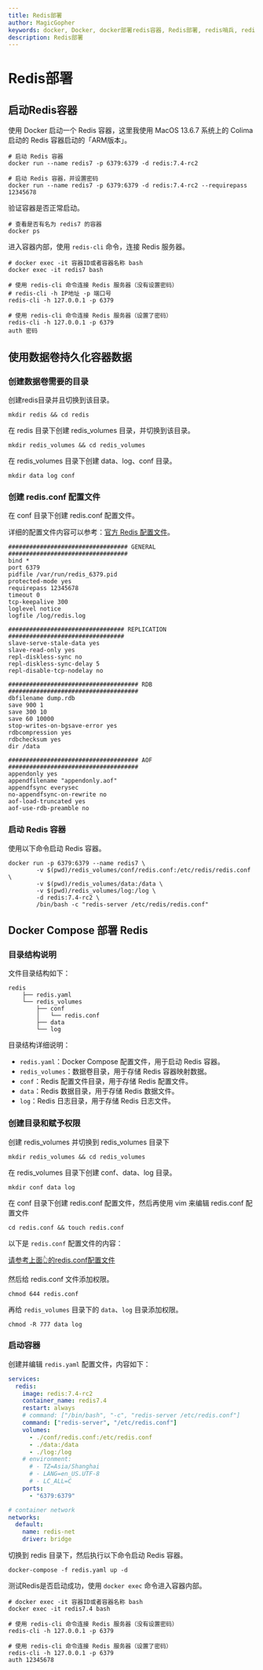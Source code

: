 ```yaml
---
title: Redis部署
author: MagicGopher
keywords: docker, Docker, docker部署redis容器, Redis部署, redis哨兵, redis集群
description: Redis部署
---
```


# Redis部署

## 启动Redis容器

使用 Docker 启动一个 Redis 容器，这里我使用 MacOS 13.6.7 系统上的 Colima 启动的 Redis 容器启动的「ARM版本」。

```shell
# 启动 Redis 容器
docker run --name redis7 -p 6379:6379 -d redis:7.4-rc2

# 启动 Redis 容器，并设置密码
docker run --name redis7 -p 6379:6379 -d redis:7.4-rc2 --requirepass 12345678
```

验证容器是否正常启动。

```shell
# 查看是否有名为 redis7 的容器
docker ps
```

进入容器内部，使用 `redis-cli` 命令，连接 Redis 服务器。

```shell
# docker exec -it 容器ID或者容器名称 bash
docker exec -it redis7 bash

# 使用 redis-cli 命令连接 Redis 服务器（没有设置密码）
# redis-cli -h IP地址 -p 端口号
redis-cli -h 127.0.0.1 -p 6379

# 使用 redis-cli 命令连接 Redis 服务器（设置了密码）
redis-cli -h 127.0.0.1 -p 6379
auth 密码
```

## 使用数据卷持久化容器数据

### 创建数据卷需要的目录

创建redis目录并且切换到该目录。

```shell
mkdir redis && cd redis
```

在 redis 目录下创建 redis_volumes 目录，并切换到该目录。

```shell
mkdir redis_volumes && cd redis_volumes
```

在 redis_volumes 目录下创建 data、log、conf 目录。
```shell
mkdir data log conf
```

### 创建 redis.conf 配置文件

在 conf 目录下创建 redis.conf 配置文件。

详细的配置文件内容可以参考：[官方 Redis 配置文件](https://redis.io/docs/latest/operate/oss_and_stack/management/config/)。

```shell
################################## GENERAL ##################################
bind *
port 6379
pidfile /var/run/redis_6379.pid
protected-mode yes
requirepass 12345678
timeout 0
tcp-keepalive 300
loglevel notice
logfile /log/redis.log

################################# REPLICATION #################################
slave-serve-stale-data yes
slave-read-only yes
repl-diskless-sync no
repl-diskless-sync-delay 5
repl-disable-tcp-nodelay no

##################################### RDB #####################################
dbfilename dump.rdb
save 900 1
save 300 10
save 60 10000
stop-writes-on-bgsave-error yes
rdbcompression yes
rdbchecksum yes
dir /data

##################################### AOF #####################################
appendonly yes
appendfilename "appendonly.aof"
appendfsync everysec
no-appendfsync-on-rewrite no
aof-load-truncated yes
aof-use-rdb-preamble no
```

### 启动 Redis 容器

使用以下命令启动 Redis 容器。

```shell
docker run -p 6379:6379 --name redis7 \
        -v $(pwd)/redis_volumes/conf/redis.conf:/etc/redis/redis.conf \
        -v $(pwd)/redis_volumes/data:/data \
        -v $(pwd)/redis_volumes/log:/log \
        -d redis:7.4-rc2 \
        /bin/bash -c "redis-server /etc/redis/redis.conf"
```

## Docker Compose 部署 Redis

### 目录结构说明

文件目录结构如下：

```shell
redis
    ├── redis.yaml
    └── redis_volumes
        ├── conf
        │   └── redis.conf
        ├── data
        └── log
```

目录结构详细说明：
- `redis.yaml`：Docker Compose 配置文件，用于启动 Redis 容器。
- `redis_volumes`：数据卷目录，用于存储 Redis 容器映射数据。
- `conf`：Redis 配置文件目录，用于存储 Redis 配置文件。
- `data`：Redis 数据目录，用于存储 Redis 数据文件。
- `log`：Redis 日志目录，用于存储 Redis 日志文件。

### 创建目录和赋予权限

创建 redis_volumes 并切换到 redis_volumes 目录下

```shell
mkdir redis_volumes && cd redis_volumes
```

在 redis_volumes 目录下创建 conf、data、log 目录。

```shell
mkdir conf data log
```

在 conf 目录下创建 redis.conf 配置文件，然后再使用 vim 来编辑 redis.conf 配置文件

```shell
cd redis.conf && touch redis.conf
```

以下是 `redis.conf` 配置文件的内容：

[请参考上面👆的redis.conf配置文件](#创建-redis-conf-配置文件)

然后给 redis.conf 文件添加权限。

```shell
chmod 644 redis.conf
```

再给 `redis_volumes` 目录下的 `data`、`log` 目录添加权限。

```shell
chmod -R 777 data log
```

### 启动容器

创建并编辑 `redis.yaml` 配置文件，内容如下：

```yaml
services:
  redis:
    image: redis:7.4-rc2
    container_name: redis7.4
    restart: always
    # command: ["/bin/bash", "-c", "redis-server /etc/redis.conf"]
    command: ["redis-server", "/etc/redis.conf"]
    volumes:
      - ./conf/redis.conf:/etc/redis.conf
      - ./data:/data
      - ./log:/log
    # environment:
      # - TZ=Asia/Shanghai
      # - LANG=en_US.UTF-8
      # - LC_ALL=C
    ports:
      - "6379:6379"

# container network
networks:
  default:
    name: redis-net
    driver: bridge
```

切换到 redis 目录下，然后执行以下命令启动 Redis 容器。

```shell
docker-compose -f redis.yaml up -d
```

测试Redis是否启动成功，使用 `docker exec` 命令进入容器内部。

```shell
# docker exec -it 容器ID或者容器名称 bash
docker exec -it redis7.4 bash

# 使用 redis-cli 命令连接 Redis 服务器（没有设置密码）
redis-cli -h 127.0.0.1 -p 6379

# 使用 redis-cli 命令连接 Redis 服务器（设置了密码）
redis-cli -h 127.0.0.1 -p 6379
auth 12345678
```